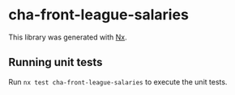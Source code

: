 # cha-front-league-salaries

This library was generated with [Nx](https://nx.dev).

## Running unit tests

Run `nx test cha-front-league-salaries` to execute the unit tests.
